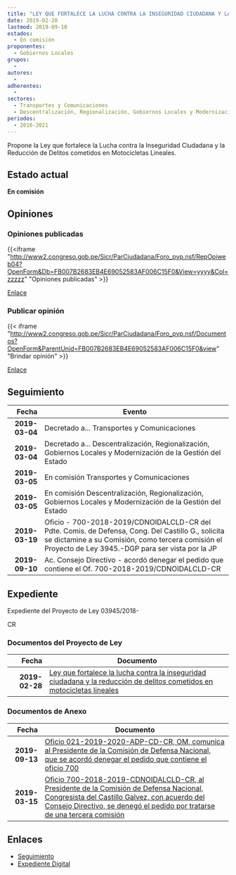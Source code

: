 ```yaml
---
title: "LEY QUE FORTALECE LA LUCHA CONTRA LA INSEGURIDAD CIUDADANA Y LA REDUCCIÓN DE DELITOS COMETIDOS EN MOTOCICLETAS LINEALES"
date: 2019-02-28
lastmod: 2019-09-10
estados: 
  - En comisión
proponentes: 
  - Gobiernos Locales
grupos: 
  - 
autores: 
  - 
adherentes: 
  - 
sectores: 
  - Transportes y Comunicaciones
  - Descentralización, Regionalización, Gobiernos Locales y Modernización de la Gestión del Estado
periodos: 
  - 2016-2021
---
```


Propone la Ley que fortalece la Lucha contra la Inseguridad Ciudadana y la Reducción de Delitos cometidos en Motocicletas Lineales.


## Estado actual

**En comisión**

## Opiniones

### Opiniones publicadas

{{<iframe "http://www2.congreso.gob.pe/Sicr/ParCiudadana/Foro_pvp.nsf/RepOpiweb04?OpenForm&Db=FB007B2683EB4E69052583AF006C15F0&View=yyyy&Col=zzzzz" "Opiniones publicadas" >}}

[Enlace](http://www2.congreso.gob.pe/Sicr/ParCiudadana/Foro_pvp.nsf/RepOpiweb04?OpenForm&Db=FB007B2683EB4E69052583AF006C15F0&View=yyyy&Col=zzzzz)
### Publicar opinión

{{< iframe "http://www2.congreso.gob.pe/Sicr/ParCiudadana/Foro_pvp.nsf/Documentos?OpenForm&ParentUnid=FB007B2683EB4E69052583AF006C15F0&view" "Brindar opinión" >}}

[Enlace](http://www2.congreso.gob.pe/Sicr/ParCiudadana/Foro_pvp.nsf/Documentos?OpenForm&ParentUnid=FB007B2683EB4E69052583AF006C15F0&view)

## Seguimiento

| Fecha | Evento |
|------:|--------|
| **2019-03-04** | Decretado a... Transportes y Comunicaciones|
| **2019-03-04** | Decretado a... Descentralización, Regionalización, Gobiernos Locales y Modernización de la Gestión del Estado|
| **2019-03-05** | En comisión Transportes y Comunicaciones|
| **2019-03-05** | En comisión Descentralización, Regionalización, Gobiernos Locales y Modernización de la Gestión del Estado|
| **2019-03-19** | Oficio - 700-2018-2019/CDNOIDALCLD-CR del Pdte. Comis. de Defensa, Cong. Del Castillo G., solicita se dictamine a su Comisión, como tercera comisión el Proyecto de Ley 3945.-DGP para ser vista por la JP|
| **2019-09-10** | Ac. Consejo Directivo - acordó denegar el pedido que contiene el Of. 700-2018-2019/CDNOIDALCLD-CR|


## Expediente

Expediente del Proyecto de Ley 03945/2018-

CR


### Documentos del Proyecto de Ley

| Fecha | Documento |
|------:|--------|
| **2019-02-28** | [Ley que fortalece la lucha contra la inseguridad ciudadana y la reducción de delitos cometidos en motocicletas lineales](http://www.leyes.congreso.gob.pe/Documentos/2016_2021/Proyectos_de_Ley_y_de_Resoluciones_Legislativas/PL0394520190228.pdf) |

### Documentos de Anexo

| Fecha | Documento |
|------:|--------|
| **2019-09-13** | [Oficio 021-2019-2020-ADP-CD-CR, OM, comunica al Presidente de la Comisión de Defensa Nacional, que se acordó denegar el pedido que contiene el oficio 700](http://www.leyes.congreso.gob.pe/Documentos/2016_2021/Oficios/Oficialia_Mayor/OFICIO-021-2019-2020-ADP-CD-CR.pdf) |
| **2019-03-15** | [Oficio 700-2018-2019-CDNOIDALCLD-CR, al Presidente de la Comisión de Defensa Nacional, Congresista del Castillo Galvez, con acuerdo del Consejo Directivo, se denegó el pedido por tratarse de una tercera comisión](http://www.leyes.congreso.gob.pe/Documentos/2016_2021/Consejo_Directivo/Pedidos_Pase_a_Comision/OFICIO-700-2018-2019-CDNOIDALCLD-CR.pdf) |

## Enlaces 

- [Seguimiento](http://www2.congreso.gob.pe/Sicr/TraDocEstProc/CLProLey2016.nsf/f7fff46988ca05b1052578e100829cc7/224ee4abdba35078052583af005f1293?OpenDocument)
- [Expediente Digital](http://www2.congreso.gob.pe/Sicr/TraDocEstProc/CLProLey2016.nsf/f7fff46988ca05b1052578e100829cc7/224ee4abdba35078052583af005f1293?OpenDocument&Click=05257FB7005EB655.eb71d0cf91d8294e05256cdf006b5706/$Body/0.1C6C)
